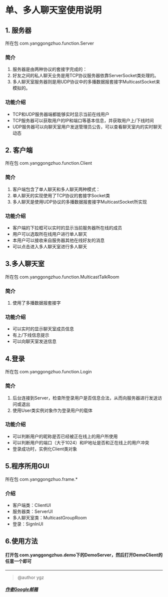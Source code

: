 # 单、多人聊天室使用说明
## 1. 服务器
所在包 com.yanggongzhuo.function.Server
### 简介
1. 服务器是由两种协议的套接字完成的：
1. 好友之间的私人聊天业务是用TCP协议服务器依靠ServerSocket类处理的。
3. 多人聊天室服务器则是用UDP协议中的多播数据报套接字MulticastSocket来模拟的。
### 功能介绍
* TCP和UDP服务器端都能够实时显示当前在线用户
* TCP服务器可以获取用户的IP和端口等基本信息，并获取用户上/下线时间
* UDP服务器可以向聊天室用户发送管理员公告，可以查看聊天室内的实时聊天动态
## 2. 客户端
所在包 com.yanggongzhuo.function.Client
### 简介
1. 客户端包含了单人聊天和多人聊天两种模式：
2. 单人聊天的实现使用了TCP协议的套接字Socket类
3. 多人聊天是使用UDP协议的多播数据报套接字MulticastSocket所实现
### 功能介绍
* 客户端的下拉框可以实时的显示当前服务器所在线的成员
* 用户可以选取所在线用户进行单人聊天
* 本用户可以接收来自服务器其他在线好友的消息
* 可以点击进入多人聊天室进行多人聊天
## 3.多人聊天室
所在包 com.yanggongzhuo.function.MulticastTalkRoom
### 简介
1. 使用了多播数据报套接字
### 功能介绍
* 可以实时的显示聊天室成员信息
* 有上/下线信息提示
* 可以向聊天室发送信息
## 4.登录
所在包 com.yanggongzhuo.function.Login
### 简介
1. 后台连接到Server，检查所登录用户是否信息合法，从而向服务器进行发送访问或退出
2. 使用User类实例对象作为登录用户的载体
### 功能介绍
* 可以判断用户的昵称是否已经被正在线上的用户所使用
* 可以判断用户的端口（大于1024）和IP地址是否和正在线上的用户冲突
* 登录成功时，实例化Client类对象
## 5.程序所用GUI
所在包 com.yanggongzhuo.frame.*
### 介绍
* 客户端类：ClientUI
* 服务器类：ServerUI
* 多人聊天室类：MulticastGroupRoom
* 登录：SignInUI
## 6.使用方法
#### 打开包 com.yanggongzhuo.demo下的DemoServer，然后打开DemoClient的任意一个即可
----------------------------------------
>@author ygz
##### [作者Google邮箱](gongzhuoy@gmail.com)
